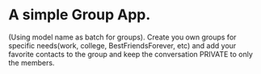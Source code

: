 # A simple Group App.
(Using model name as batch for groups).
Create you own groups for specific needs(work, college, BestFriendsForever, etc) and add your favorite contacts to the group and keep the conversation PRIVATE to only the members.


